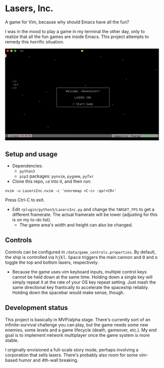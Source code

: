 
# Lasers, Inc.
A game for Vim, because why should Emacs have all the fun?

I was in the mood to play a game in my terminal the other day, only to realize
that all the fun games are inside Emacs. This project attempts to remedy this
horrific situation.

![Lasers, Inc. preview](LasersIncPreview.gif)

## Setup and usage
 - Dependencies:
   - `python3`
   - `pip3` packages: `pynvim`, `pygame`, `pyfxr`
 - Clone this repo, `cd` into it, and then run:
```
nvim -u LasersInc.nvim -c 'nnoremap <C-c> :qa!<CR>'
```
Press Ctrl-C to exit.

 - Edit `rplugin/python3/LasersInc.py` and change the `TARGET_FPS` to get a
   different framerate. The actual framerate will be lower (adjusting for this
   is on my to-do list).
   - The game area's width and height can also be changed.

## Controls

Controls can be configured in `/data/game_controls.properties`. By default, the
ship is controlled via <kbd>h</kbd><kbd>j</kbd><kbd>k</kbd><kbd>l</kbd>.
<kbd>Space</kbd> triggers the main cannon and <kbd>O</kbd> and <kbd>o</kbd>
toggle the top and bottom lasers, respectively.

 - Because the game uses vim keyboard inputs, multiple control keys cannot be
   held down at the same time. Holding down a single key will simply repeat it
   at the rate of your OS key repeat setting. Just mash the same directional
   key frantically to accelerate the spaceship reliably. Holding down the
   spacebar would make sense, though.

## Development status

This project is basically in MVP/alpha stage. There's currently sort of an
infinite-survival challenge you can play, but the game needs some new enemies,
some levels and a game lifecycle (death, gameover, etc.). My end goal is to
implement network multiplayer once the game system is more stable.

I originally envisioned a full-scale story mode, perhaps involving a
corporation that sells lasers. There's probably also room for some vim-based
humor and 4th-wall breaking.


